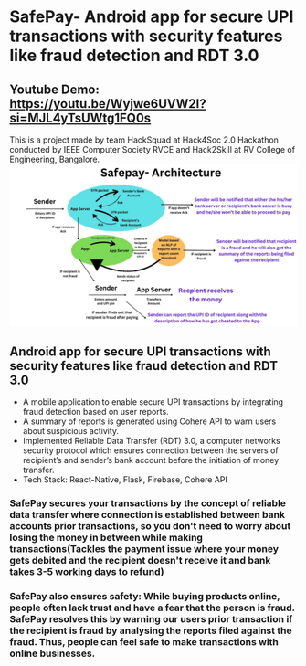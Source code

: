 # SafePay- Android app for secure UPI transactions with security features like fraud detection and RDT 3.0

## Youtube Demo: https://youtu.be/Wyjwe6UVW2I?si=MJL4yTsUWtg1FQ0s
This is a project made by team HackSquad at Hack4Soc 2.0 Hackathon conducted by IEEE Computer Society RVCE and Hack2Skill at RV College of Engineering, Bangalore.
![Safepay](SafePay.jpg)

## Android app for secure UPI transactions with security features like fraud detection and RDT 3.0
- A mobile application to enable secure UPI transactions by integrating fraud detection based on user reports.
- A summary of reports is generated using Cohere API to warn users about suspicious activity.
- Implemented Reliable Data Transfer (RDT) 3.0, a computer networks security protocol which ensures connection between the servers of recipient’s and sender’s bank account before the initiation of money transfer.
- Tech Stack: React-Native, Flask, Firebase, Cohere API

### SafePay secures your transactions by the concept of reliable data transfer where connection is established between bank accounts prior transactions, so you don't need to worry about losing the money in between while making transactions(Tackles the payment issue where your money gets debited and the recipient doesn't receive it and bank takes 3-5 working days to refund)

### SafePay also ensures safety: While buying products online, people often lack trust and have a fear that the person is fraud. SafePay resolves this by warning our users prior transaction if the recipient is fraud by analysing the reports filed against the fraud. Thus, people can feel safe to make transactions with online businesses.
